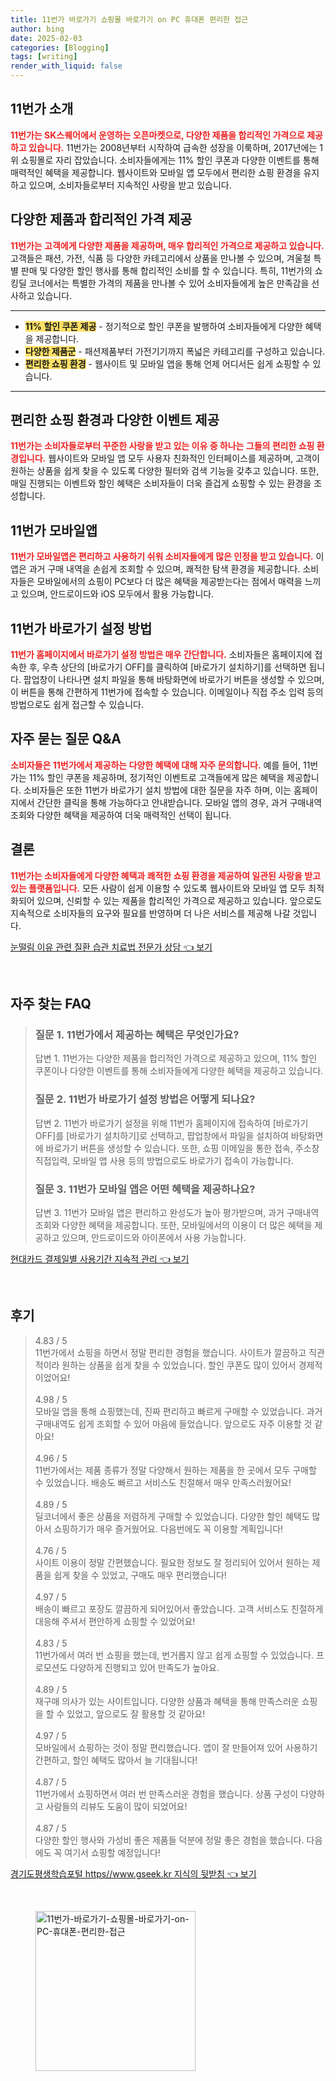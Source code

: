 ```yaml
---
title: 11번가 바로가기 쇼핑몰 바로가기 on PC 휴대폰 편리한 접근
author: bing
date: 2025-02-03
categories: [Blogging]
tags: [writing]
render_with_liquid: false
---
```



<h2 id='11번가_소개'>11번가 소개</h2>

<p><b><span style="color: #ee2323;">11번가는 SK스퀘어에서 운영하는 오픈마켓으로, 다양한 제품을 합리적인 가격으로 제공하고 있습니다.</span></b> 11번가는 2008년부터 시작하여 급속한 성장을 이룩하며, 2017년에는 1위 쇼핑몰로 자리 잡았습니다. 소비자들에게는 11% 할인 쿠폰과 다양한 이벤트를 통해 매력적인 혜택을 제공합니다. 웹사이트와 모바일 앱 모두에서 편리한 쇼핑 환경을 유지하고 있으며, 소비자들로부터 지속적인 사랑을 받고 있습니다.</p>

<h2 id='특징과혜택'>다양한 제품과 합리적인 가격 제공</h2>

<p><b><span style="color: #ee2323;">11번가는 고객에게 다양한 제품을 제공하며, 매우 합리적인 가격으로 제공하고 있습니다.</span></b> 고객들은 패션, 가전, 식품 등 다양한 카테고리에서 상품을 만나볼 수 있으며, 겨울철 특별 판매 및 다양한 할인 행사를 통해 합리적인 소비를 할 수 있습니다. 특히, 11번가의 쇼킹딜 코너에서는 특별한 가격의 제품을 만나볼 수 있어 소비자들에게 높은 만족감을 선사하고 있습니다.</p>

<hr />

<ul>
    <li><b><span style="background-color: #ffe066;">11% 할인 쿠폰 제공</span></b> - 정기적으로 할인 쿠폰을 발행하여 소비자들에게 다양한 혜택을 제공합니다.</li>
    <li><b><span style="background-color: #ffe066;">다양한 제품군</span></b> - 패션제품부터 가전기기까지 폭넓은 카테고리를 구성하고 있습니다.</li>
    <li><b><span style="background-color: #ffe066;">편리한 쇼핑 환경</span></b> - 웹사이트 및 모바일 앱을 통해 언제 어디서든 쉽게 쇼핑할 수 있습니다.</li>
</ul>

<hr />

<h2 id='쇼핑환경'>편리한 쇼핑 환경과 다양한 이벤트 제공</h2>

<p><b><span style="color: #ee2323;">11번가는 소비자들로부터 꾸준한 사랑을 받고 있는 이유 중 하나는 그들의 편리한 쇼핑 환경입니다.</span></b> 웹사이트와 모바일 앱 모두 사용자 친화적인 인터페이스를 제공하며, 고객이 원하는 상품을 쉽게 찾을 수 있도록 다양한 필터와 검색 기능을 갖추고 있습니다. 또한, 매일 진행되는 이벤트와 할인 혜택은 소비자들이 더욱 즐겁게 쇼핑할 수 있는 환경을 조성합니다.</p>

<h2 id='모바일앱'>11번가 모바일앱</h2>

<p><b><span style="color: #ee2323;">11번가 모바일앱은 편리하고 사용하기 쉬워 소비자들에게 많은 인정을 받고 있습니다.</span></b> 이 앱은 과거 구매 내역을 손쉽게 조회할 수 있으며, 쾌적한 탐색 환경을 제공합니다. 소비자들은 모바일에서의 쇼핑이 PC보다 더 많은 혜택을 제공받는다는 점에서 매력을 느끼고 있으며, 안드로이드와 iOS 모두에서 활용 가능합니다.</p>

<h2 id='바로가기설정'>11번가 바로가기 설정 방법</h2>

<p><b><span style="color: #ee2323;">11번가 홈페이지에서 바로가기 설정 방법은 매우 간단합니다.</span></b> 소비자들은 홈페이지에 접속한 후, 우측 상단의 [바로가기 OFF]를 클릭하여 [바로가기 설치하기]를 선택하면 됩니다. 팝업창이 나타나면 설치 파일을 통해 바탕화면에 바로가기 버튼을 생성할 수 있으며, 이 버튼을 통해 간편하게 11번가에 접속할 수 있습니다. 이메일이나 직접 주소 입력 등의 방법으로도 쉽게 접근할 수 있습니다.</p>

<h2 id='자주묻는질문'>자주 묻는 질문 Q&A</h2>

<p><b><span style="color: #ee2323;">소비자들은 11번가에서 제공하는 다양한 혜택에 대해 자주 문의합니다.</span></b> 예를 들어, 11번가는 11% 할인 쿠폰을 제공하며, 정기적인 이벤트로 고객들에게 많은 혜택을 제공합니다. 소비자들은 또한 11번가 바로가기 설치 방법에 대한 질문을 자주 하며, 이는 홈페이지에서 간단한 클릭을 통해 가능하다고 안내받습니다. 모바일 앱의 경우, 과거 구매내역 조회와 다양한 혜택을 제공하여 더욱 매력적인 선택이 됩니다.</p>

<h2 id='결론'>결론</h2>

<p><b><span style="color: #ee2323;">11번가는 소비자들에게 다양한 혜택과 쾌적한 쇼핑 환경을 제공하여 일관된 사랑을 받고 있는 플랫폼입니다.</span></b>  모든 사람이 쉽게 이용할 수 있도록 웹사이트와 모바일 앱 모두 최적화되어 있으며, 신뢰할 수 있는 제품을 합리적인 가격으로 제공하고 있습니다. 앞으로도 지속적으로 소비자들의 요구와 필요를 반영하며 더 나은 서비스를 제공해 나갈 것입니다.</p>


<p><a class="click-button" title="눈떨림 이유 관련 질환 습관 치료법 전문가 상담" href="https://24nara.github.io/posts/%EB%88%88%EB%96%A8%EB%A6%BC-%EC%9D%B4%EC%9C%A0-%EA%B4%80%EB%A0%A8-%EC%A7%88%ED%99%98-%EC%8A%B5%EA%B4%80-%EC%B9%98%EB%A3%8C%EB%B2%95-%EC%A0%84%EB%AC%B8%EA%B0%80-%EC%83%81%EB%8B%B4/" rel="dofollow">눈떨림 이유 관련 질환 습관 치료법 전문가 상담 👈 보기</a></p><br>
<h2 id='자주_찾는_FAQ'>자주 찾는 FAQ</h2>
<div itemscope="" itemtype="https://schema.org/FAQPage"> 
<blockquote> 
<div itemscope="" itemprop="mainEntity" itemtype="https://schema.org/Question"> 
<h3 itemprop="name">질문 1. 11번가에서 제공하는 혜택은 무엇인가요?</h3> 
<div itemscope="" itemprop="acceptedAnswer" itemtype="https://schema.org/Answer"> 
<span itemprop="text"> 
<p>답변 1. 11번가는 다양한 제품을 합리적인 가격으로 제공하고 있으며, 11% 할인 쿠폰이나 다양한 이벤트를 통해 소비자들에게 다양한 혜택을 제공하고 있습니다.</p> 
</span> 
</div> 
</div> 

<div itemscope="" itemprop="mainEntity" itemtype="https://schema.org/Question"> 
<h3 itemprop="name">질문 2. 11번가 바로가기 설정 방법은 어떻게 되나요?</h3> 
<div itemscope="" itemprop="acceptedAnswer" itemtype="https://schema.org/Answer"> 
<span itemprop="text"> 
<p>답변 2. 11번가 바로가기 설정을 위해 11번가 홈페이지에 접속하여 [바로가기 OFF]를 [바로가기 설치하기]로 선택하고, 팝업창에서 파일을 설치하여 바탕화면에 바로가기 버튼을 생성할 수 있습니다. 또한, 쇼핑 이메일을 통한 접속, 주소창 직접입력, 모바일 앱 사용 등의 방법으로도 바로가기 접속이 가능합니다.</p> 
</span> 
</div> 
</div> 

<div itemscope="" itemprop="mainEntity" itemtype="https://schema.org/Question"> 
<h3 itemprop="name">질문 3. 11번가 모바일 앱은 어떤 혜택을 제공하나요?</h3> 
<div itemscope="" itemprop="acceptedAnswer" itemtype="https://schema.org/Answer"> 
<span itemprop="text"> 
<p>답변 3. 11번가 모바일 앱은 편리하고 완성도가 높아 평가받으며, 과거 구매내역 조회와 다양한 혜택을 제공합니다. 또한, 모바일에서의 이용이 더 많은 혜택을 제공하고 있으며, 안드로이드와 아이폰에서 사용 가능합니다.</p> 
</span> 
</div> 
</div> 

</blockquote> 
</div>
<p><a class="click-button" title="현대카드 결제일별 사용기간 지속적 관리" href="https://24nara.github.io/posts/%ED%98%84%EB%8C%80%EC%B9%B4%EB%93%9C-%EA%B2%B0%EC%A0%9C%EC%9D%BC%EB%B3%84-%EC%82%AC%EC%9A%A9%EA%B8%B0%EA%B0%84-%EC%A7%80%EC%86%8D%EC%A0%81-%EA%B4%80%EB%A6%AC/" rel="dofollow">현대카드 결제일별 사용기간 지속적 관리 👈 보기</a></p><br>
<h2 id='후기'>후기</h2>
<div itemscope itemtype="https://schema.org/Product">
  <blockquote>
  <div itemprop="review" itemscope itemtype="https://schema.org/Review">
      <div itemprop="reviewRating" itemscope itemtype="https://schema.org/Rating"> <span itemprop="ratingValue">4.83</span> / <span itemprop="bestRating">5</span> </div>
      <span itemprop="reviewBody">11번가에서 쇼핑을 하면서 정말 편리한 경험을 했습니다. 사이트가 깔끔하고 직관적이라 원하는 상품을 쉽게 찾을 수 있었습니다. 할인 쿠폰도 많이 있어서 경제적이었어요!</span>
  </div>
  <br>
  <div itemprop="review" itemscope itemtype="https://schema.org/Review">
      <div itemprop="reviewRating" itemscope itemtype="https://schema.org/Rating"> <span itemprop="ratingValue">4.98</span> / <span itemprop="bestRating">5</span> </div>
      <span itemprop="reviewBody">모바일 앱을 통해 쇼핑했는데, 진짜 편리하고 빠르게 구매할 수 있었습니다. 과거 구매내역도 쉽게 조회할 수 있어 마음에 들었습니다. 앞으로도 자주 이용할 것 같아요!</span>
  </div>
  <br>
  <div itemprop="review" itemscope itemtype="https://schema.org/Review">
      <div itemprop="reviewRating" itemscope itemtype="https://schema.org/Rating"> <span itemprop="ratingValue">4.96</span> / <span itemprop="bestRating">5</span> </div>
      <span itemprop="reviewBody">11번가에서는 제품 종류가 정말 다양해서 원하는 제품을 한 곳에서 모두 구매할 수 있었습니다. 배송도 빠르고 서비스도 친절해서 매우 만족스러웠어요!</span>
  </div>
  <br>
  <div itemprop="review" itemscope itemtype="https://schema.org/Review">
      <div itemprop="reviewRating" itemscope itemtype="https://schema.org/Rating"> <span itemprop="ratingValue">4.89</span> / <span itemprop="bestRating">5</span> </div>
      <span itemprop="reviewBody">딜코너에서 좋은 상품을 저렴하게 구매할 수 있었습니다. 다양한 할인 혜택도 많아서 쇼핑하기가 매우 즐거웠어요. 다음번에도 꼭 이용할 계획입니다!</span>
  </div>
  <br>
  <div itemprop="review" itemscope itemtype="https://schema.org/Review">
      <div itemprop="reviewRating" itemscope itemtype="https://schema.org/Rating"> <span itemprop="ratingValue">4.76</span> / <span itemprop="bestRating">5</span> </div>
      <span itemprop="reviewBody">사이트 이용이 정말 간편했습니다. 필요한 정보도 잘 정리되어 있어서 원하는 제품을 쉽게 찾을 수 있었고, 구매도 매우 편리했습니다!</span>
  </div>
  <br>
  <div itemprop="review" itemscope itemtype="https://schema.org/Review">
      <div itemprop="reviewRating" itemscope itemtype="https://schema.org/Rating"> <span itemprop="ratingValue">4.97</span> / <span itemprop="bestRating">5</span> </div>
      <span itemprop="reviewBody">배송이 빠르고 포장도 깔끔하게 되어있어서 좋았습니다. 고객 서비스도 친절하게 대응해 주셔서 편안하게 쇼핑할 수 있었어요!</span>
  </div>
  <br>
  <div itemprop="review" itemscope itemtype="https://schema.org/Review">
      <div itemprop="reviewRating" itemscope itemtype="https://schema.org/Rating"> <span itemprop="ratingValue">4.83</span> / <span itemprop="bestRating">5</span> </div>
      <span itemprop="reviewBody">11번가에서 여러 번 쇼핑을 했는데, 번거롭지 않고 쉽게 쇼핑할 수 있었습니다. 프로모션도 다양하게 진행되고 있어 만족도가 높아요.</span>
  </div>
  <br>
  <div itemprop="review" itemscope itemtype="https://schema.org/Review">
      <div itemprop="reviewRating" itemscope itemtype="https://schema.org/Rating"> <span itemprop="ratingValue">4.89</span> / <span itemprop="bestRating">5</span> </div>
      <span itemprop="reviewBody">재구매 의사가 있는 사이트입니다. 다양한 상품과 혜택을 통해 만족스러운 쇼핑을 할 수 있었고, 앞으로도 잘 활용할 것 같아요!</span>
  </div>
  <br>
  <div itemprop="review" itemscope itemtype="https://schema.org/Review">
      <div itemprop="reviewRating" itemscope itemtype="https://schema.org/Rating"> <span itemprop="ratingValue">4.97</span> / <span itemprop="bestRating">5</span> </div>
      <span itemprop="reviewBody">모바일에서 쇼핑하는 것이 정말 편리했습니다. 앱이 잘 만들어져 있어 사용하기 간편하고, 할인 혜택도 많아서 늘 기대됩니다!</span>
  </div>
  <br>
  <div itemprop="review" itemscope itemtype="https://schema.org/Review">
      <div itemprop="reviewRating" itemscope itemtype="https://schema.org/Rating"> <span itemprop="ratingValue">4.87</span> / <span itemprop="bestRating">5</span> </div>
      <span itemprop="reviewBody">11번가에서 쇼핑하면서 여러 번 만족스러운 경험을 했습니다. 상품 구성이 다양하고 사람들의 리뷰도 도움이 많이 되었어요!</span>
  </div>
  <br>
  <div itemprop="review" itemscope itemtype="https://schema.org/Review">
      <div itemprop="reviewRating" itemscope itemtype="https://schema.org/Rating"> <span itemprop="ratingValue">4.87</span> / <span itemprop="bestRating">5</span> </div>
      <span itemprop="reviewBody">다양한 할인 행사와 가성비 좋은 제품들 덕분에 정말 좋은 경험을 했습니다. 다음에도 꼭 여기서 쇼핑할 예정입니다!</span>
  </div>
  </blockquote>
</div>
<p><a class="click-button" title="경기도평생학습포털 https//www.gseek.kr 지식의 뒷받침" href="https://24nara.github.io/posts/%EA%B2%BD%EA%B8%B0%EB%8F%84%ED%8F%89%EC%83%9D%ED%95%99%EC%8A%B5%ED%8F%AC%ED%84%B8-httpswww.gseek.kr-%EC%A7%80%EC%8B%9D%EC%9D%98-%EB%92%B7%EB%B0%9B%EC%B9%A8/" rel="dofollow">경기도평생학습포털 https//www.gseek.kr 지식의 뒷받침 👈 보기</a></p><br>
<figure class="image"><img src="https://24nara.github.io/assets/img/thumbnail/11번가-바로가기-쇼핑몰-바로가기-on-PC-휴대폰-편리한-접근.webp" alt="11번가-바로가기-쇼핑몰-바로가기-on-PC-휴대폰-편리한-접근" width="256" height="256"></figure>